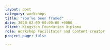 ```yaml
---
layout: post
category: workshops
title: "You’ve been framed"
date: 2020-02-09 00:00:00 +0000
client: Kingston Foundation Diploma
role: Workshop Facilitator and Content creator
project_page: false

---
```


